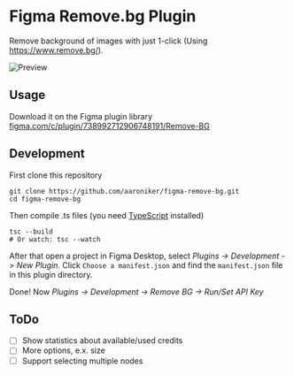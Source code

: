 # Figma Remove.bg Plugin

Remove background of images with just 1-click (Using https://www.remove.bg/).

![Preview](https://aaroniker.me/removebg.gif)

## Usage

Download it on the Figma plugin library [figma.com/c/plugin/738992712906748191/Remove-BG](https://www.figma.com/c/plugin/738992712906748191/Remove-BG)

## Development

First clone this repository
```shell
git clone https://github.com/aaroniker/figma-remove-bg.git
cd figma-remove-bg
```

Then compile .ts files (you need [TypeScript](https://www.typescriptlang.org/) installed)
```shell
tsc --build
# Or watch: tsc --watch
```

After that open a project in Figma Desktop, select _Plugins -> Development -> New Plugin_. Click `Choose a manifest.json` and find the `manifest.json` file in this plugin directory.

Done! Now _Plugins -> Development -> Remove BG -> Run/Set API Key_

## ToDo

- [ ] Show statistics about available/used credits
- [ ] More options, e.x. size
- [ ] Support selecting multiple nodes
